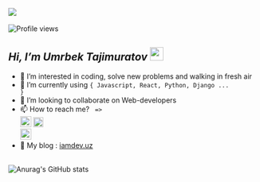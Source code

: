 <img src="https://scontent.fppk1-1.fna.fbcdn.net/v/t39.30808-6/301929856_810981683263041_3924932775504961249_n.jpg?stp=dst-jpg_s2048x2048&_nc_cat=100&ccb=1-7&_nc_sid=730e14&_nc_ohc=Cw7HKX4Xw64AX-YyWeA&_nc_ht=scontent.fppk1-1.fna&oh=00_AT_rn1p82-dITeQ67TtdYv5pOzs1j6dAWby_i830-HnnmA&oe=630DCDCE" /> <br> <br>
![Profile views](https://gpvc.arturio.dev/umrbek-xudayorovich-tajimuratov)  
## <i> Hi, I’m Umrbek Tajimuratov </i> <img src="https://media.giphy.com/media/hvRJCLFzcasrR4ia7z/giphy.gif" width="27px" />
- 👀 I’m interested in coding, solve new problems and walking in fresh air
- 🌱 I’m currently using <code>{ Javascript, React, Python, Django ... }</code>
- 💞️ I’m looking to collaborate on Web-developers
- 📫 How to reach me? <code> =></code> <code><a href="mailto:umrbek.xudayorovich@gmail.com"> <img src="https://media1.giphy.com/media/KxlbRn0HuTW7gZID83/giphy.gif?cid=ecf05e47pwfduiaeaepx9g2u200pibjk1l5zwu2zj6lgjxjh&rid=giphy.gif" width="22px" ></a></code>  <code><a href="https://t.me/UmrbekWebDev"><img src="https://media4.giphy.com/media/ZcdZ7ldgeIhfesqA6E/giphy.gif?cid=ecf05e470fdcxgr1fwtwrli8hpu75mglpwj8ygl8e06d08ex&rid=giphy.gif" width="20px"/> </a></code> <code><a href="https://www.instagram.com/umrbek.tajimuratov/"><img src="https://media2.giphy.com/media/WyZy1cltG36Y04OCLG/giphy.gif?cid=ecf05e4763crhh1ej5ijz1fq4uxk3pye11xuzxpsy8hj8z0l&rid=giphy.gif" width="22px"/> </a></code>
- 🔗 My blog : <a target="_blank" href="http://iamdev.uz/">iamdev.uz</a> <br><br>

![Anurag's GitHub stats](https://github-readme-stats.vercel.app/api?username=Umrbek-Xudayorovich-Tajimuratov&show_icons=true&theme=radical)
<!---
Umrbek-Xudayorovich-Tajimuratov/Umrbek-Xudayorovich-Tajimuratov is a ✨ special ✨ repository because its `README.md` (this file) appears on your GitHub profile.
You can click the Preview link to take a look at your changes.
--->
